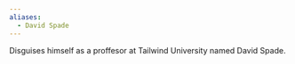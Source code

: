 ```yaml
---
aliases:
  - David Spade
---
```

Disguises himself as a proffesor at Tailwind University named David Spade.
